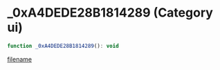 # _0xA4DEDE28B1814289 (Category ui)

```js
function _0xA4DEDE28B1814289(): void
```

[filename](_0xA4DEDE28B1814289_m.md ':include')
